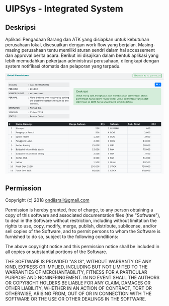 # UIPSys - Integrated System
## Deskripsi

Aplikasi Pengadaan Barang dan ATK yang disiapkan untuk kebutuhan perusahaan lokal, disesuaikan dengan work flow yang berjalan.
Masing-masing perusahaan tentu memiliki aturan sendri dalam hal accessement dan approval berita acara.
Berikut ini disajikan dalam bentuk aplikasi yang lebih memudahkan pekerjaan administrasi perusahaan,
dilengkapi dengan system notifikasi otomatis dan pelaporan yang terpadu.

![logo](static/form-example.png)




## Permission
Copyright (c) 2018 ondiisrail@gmail.com

Permission is hereby granted, free of charge, to any person obtaining a copy
of this software and associated documentation files (the "Software"), to deal
in the Software without restriction, including without limitation the rights
to use, copy, modify, merge, publish, distribute, sublicense, and/or sell
copies of the Software, and to permit persons to whom the Software is
furnished to do so, subject to the following conditions:

The above copyright notice and this permission notice shall be included in all
copies or substantial portions of the Software.

THE SOFTWARE IS PROVIDED "AS IS", WITHOUT WARRANTY OF ANY KIND, EXPRESS OR
IMPLIED, INCLUDING BUT NOT LIMITED TO THE WARRANTIES OF MERCHANTABILITY,
FITNESS FOR A PARTICULAR PURPOSE AND NONINFRINGEMENT. IN NO EVENT SHALL THE
AUTHORS OR COPYRIGHT HOLDERS BE LIABLE FOR ANY CLAIM, DAMAGES OR OTHER
LIABILITY, WHETHER IN AN ACTION OF CONTRACT, TORT OR OTHERWISE, ARISING FROM,
OUT OF OR IN CONNECTION WITH THE SOFTWARE OR THE USE OR OTHER DEALINGS IN THE
SOFTWARE.
